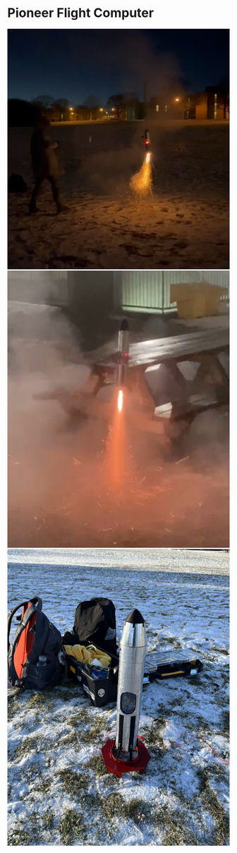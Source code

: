 # Pioneer Flight Computer
![](https://github.com/wilsonchenghy/Pioneer_Flight_Computer/blob/main/TVC_Rocket.jpg)
![](https://github.com/wilsonchenghy/Pioneer_Flight_Computer/blob/main/TVC_Rocket_2.jpg)
![](https://github.com/wilsonchenghy/Pioneer_Flight_Computer/blob/main/Pioneer.jpg)
